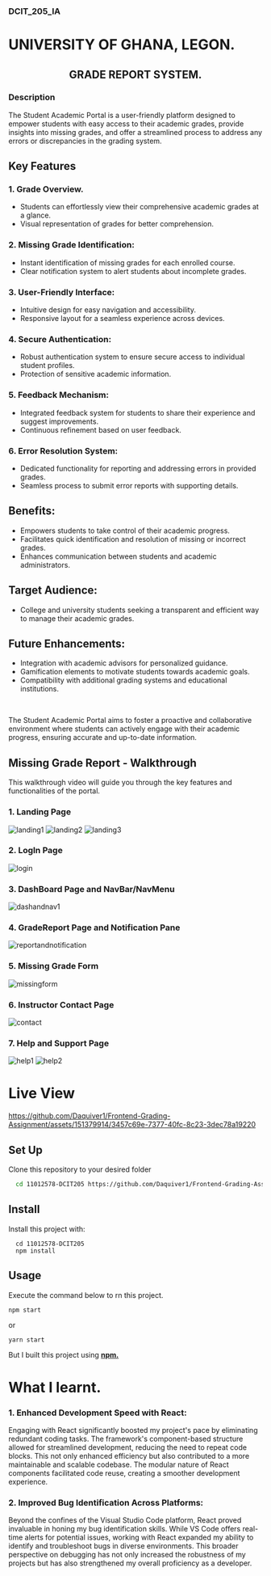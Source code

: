### DCIT_205_IA

<a name="readme-top"></a>

# UNIVERSITY OF GHANA, LEGON.
## <div align="center"><p>GRADE REPORT SYSTEM.</p></div>

### Description
The Student Academic Portal is a user-friendly platform designed to empower students with easy access to their academic grades, provide insights into missing grades, and offer a streamlined process to address any errors or discrepancies in the grading system.

## Key Features
### 1. Grade Overview.
- Students can effortlessly view their comprehensive academic grades at a glance.
- Visual representation of grades for better comprehension.

### 2. Missing Grade Identification:
- Instant identification of missing grades for each enrolled course.
- Clear notification system to alert students about incomplete grades.

### 3. User-Friendly Interface:
- Intuitive design for easy navigation and accessibility.
- Responsive layout for a seamless experience across devices.

### 4. Secure Authentication:
- Robust authentication system to ensure secure access to individual student profiles.
- Protection of sensitive academic information.

### 5. Feedback Mechanism:
- Integrated feedback system for students to share their experience and suggest improvements.
- Continuous refinement based on user feedback.

### 6. Error Resolution System:
- Dedicated functionality for reporting and addressing errors in provided grades.
- Seamless process to submit error reports with supporting details.



## Benefits:
- Empowers students to take control of their academic progress.
- Facilitates quick identification and resolution of missing or incorrect grades.
- Enhances communication between students and academic administrators.

## Target Audience:
- College and university students seeking a transparent and efficient way to manage their academic grades.

## Future Enhancements:
- Integration with academic advisors for personalized guidance.
- Gamification elements to motivate students towards academic goals.
- Compatibility with additional grading systems and educational institutions.

<br>

The Student Academic Portal aims to foster a proactive and collaborative environment where students can actively engage with their academic progress, ensuring accurate and up-to-date information.

## Missing Grade Report - Walkthrough

This walkthrough video will guide you through the key features and functionalities of the portal.

### 1. Landing Page
![landing1](https://github.com/Daquiver1/Frontend-Grading-Assignment/assets/151379914/9b13cb98-f1c8-445b-8537-f939e71944b2)
![landing2](https://github.com/Daquiver1/Frontend-Grading-Assignment/assets/151379914/3c1a8a58-855d-42bf-9213-98ff259f7267)
![landing3](https://github.com/Daquiver1/Frontend-Grading-Assignment/assets/151379914/5758b86b-fb8c-460c-9900-9d19c44998fa)

### 2. LogIn Page
![login](https://github.com/Daquiver1/Frontend-Grading-Assignment/assets/151379914/19b332ab-57bf-4674-b553-86a72340ba87)

### 3. DashBoard Page and NavBar/NavMenu
![dashandnav1](https://github.com/Daquiver1/Frontend-Grading-Assignment/assets/151379914/d603d010-3a00-4486-bc79-10d07d4c078c)

### 4. GradeReport Page and Notification Pane
![reportandnotification](https://github.com/Daquiver1/Frontend-Grading-Assignment/assets/151379914/852545e0-3240-428a-b456-4ab6508f0f16)

### 5. Missing Grade Form
![missingform](https://github.com/Daquiver1/Frontend-Grading-Assignment/assets/151379914/1698893c-46d8-4800-9339-307eeadbc478)

### 6. Instructor Contact Page
![contact](https://github.com/Daquiver1/Frontend-Grading-Assignment/assets/151379914/3f46a1e6-07fd-4b4f-b1bc-29556ec4f6dc)

### 7. Help and Support Page
![help1](https://github.com/Daquiver1/Frontend-Grading-Assignment/assets/151379914/6a76e518-1dcb-47a0-b7e5-adf813cbb992)
![help2](https://github.com/Daquiver1/Frontend-Grading-Assignment/assets/151379914/f541a630-a6a5-4c61-ad61-47255a974f8c)


# Live View
https://github.com/Daquiver1/Frontend-Grading-Assignment/assets/151379914/3457c69e-7377-40fc-8c23-3dec78a19220

## Set Up
Clone this repository to your desired folder
 ```sh
   cd 11012578-DCIT205 https://github.com/Daquiver1/Frontend-Grading-Assignment.git

  ```
  ## Install
  Install this project with:
  ```
    cd 11012578-DCIT205
    npm install

  ```
  ## Usage
  Execute the command below to rn this project.
  ```
  npm start
  ```
  or
  ```
  yarn start
  ```
  But I built this project using <b><u>npm.</u></b>


# What I learnt.
### 1. Enhanced Development Speed with React:
Engaging with React significantly boosted my project's pace by eliminating redundant coding tasks. The framework's component-based structure allowed for streamlined development, reducing the need to repeat code blocks. This not only enhanced efficiency but also contributed to a more maintainable and scalable codebase. The modular nature of React components facilitated code reuse, creating a smoother development experience.


### 2. Improved Bug Identification Across Platforms:
Beyond the confines of the Visual Studio Code platform, React proved invaluable in honing my bug identification skills. While VS Code offers real-time alerts for potential issues, working with React expanded my ability to identify and troubleshoot bugs in diverse environments. This broader perspective on debugging has not only increased the robustness of my projects but has also strengthened my overall proficiency as a developer.

